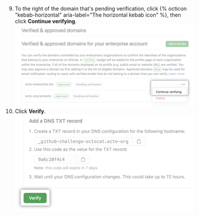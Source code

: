 9. To the right of the domain that's pending verification, click {% octicon "kebab-horizontal" aria-label="The horizontal kebab icon" %}, then click **Continue verifying**. ![Continue verifying domain button](/assets/images/help/enterprises/continue-verifying-domain-enterprise.png)
10. Click **Verify**. ![Verify button](/assets/images/help/organizations/verify-domain-final-button.png)
